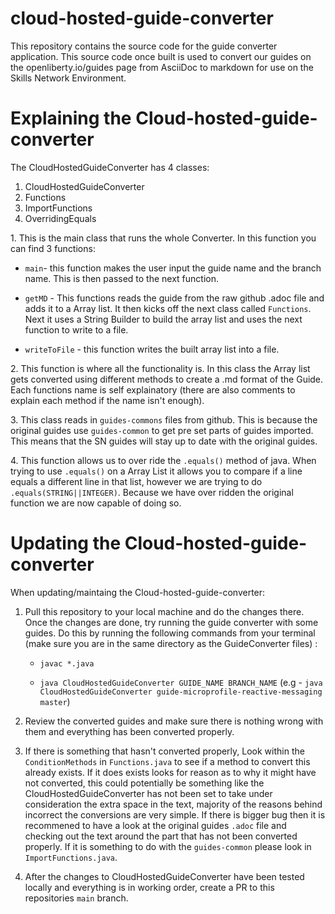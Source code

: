 # cloud-hosted-guide-converter

This repository contains the source code for the guide converter application. This source code once built is used to convert our guides on the openliberty.io/guides page from AsciiDoc to markdown for use on the Skills Network Environment.


# Explaining the Cloud-hosted-guide-converter

The CloudHostedGuideConverter has 4 classes:
  1. CloudHostedGuideConverter
  2. Functions
  3. ImportFunctions
  4. OverridingEquals
  
1\. This is the main class that runs the whole Converter. In this function you can find 3 functions:
   
   * `main`- this function makes the user input the guide name and the branch name. This is then passed to the next function.
   
   
   * `getMD` - This functions reads the guide from the raw github .adoc file and adds it to a Array list. It then kicks off the next class called `Functions`.        Next it uses a String Builder to build the array list and uses the next function to write to a file.
   
   * `writeToFile` - this function writes the built array list into a file.
  
 2\. This function is where all the functionality is. In this class the Array list gets converted using different methods to create a .md format of the Guide. Each functions name is self explainatory (there are also comments to explain each method if the name isn't enough).
 
 3\. This class reads in `guides-commons` files from github. This is because the original guides use `guides-common` to get pre set parts of guides imported. This means that the SN guides will stay up to date with the original guides.
 
 4\. This function allows us to over ride the `.equals()` method of java. When trying to use `.equals()` on a Array List it allows you to compare if a line equals a different line in that list, however we are trying to do `.equals(STRING||INTEGER)`. Because we have over ridden the original function we are now capable of doing so. 
 
 

# Updating the Cloud-hosted-guide-converter

When updating/maintaing the Cloud-hosted-guide-converter:
1. Pull this repository to your local machine and do the changes there. Once the changes are done, try running the guide converter with some guides. Do this by running the following commands from your terminal (make sure you are in the same directory as the GuideConverter files) :
   * `javac *.java`
  
   * `java CloudHostedGuideConverter GUIDE_NAME BRANCH_NAME` (e.g - `java CloudHostedGuideConverter guide-microprofile-reactive-messaging master`) 
  
2. Review the converted guides and make sure there is nothing wrong with them and everything has been converted properly.
  
3. If there is something that hasn't converted properly, Look within the `ConditionMethods` in `Functions.java` to see if a method to convert this already      exists. If it does exists looks for reason as to why it might have not converted, this could potentially be something like the CloudHostedGuideConverter has not been set to take under consideration the extra space in the text, majority of the reasons behind incorrect the conversions are very simple. If there is bigger bug then it is recommened to have a look at the original guides `.adoc` file and checking out the text around the part that has not been converted properly. If it is something to do with the `guides-common` please look in `ImportFunctions.java`.
   
4. After the changes to CloudHostedGuideConverter have been tested locally and everything is in working order, create a PR to this repositories `main` branch.
